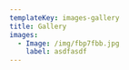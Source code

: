 ```yaml
---
templateKey: images-gallery
title: Gallery
images:
  - Image: /img/fbp7fbb.jpg
    label: asdfasdf
---
```

